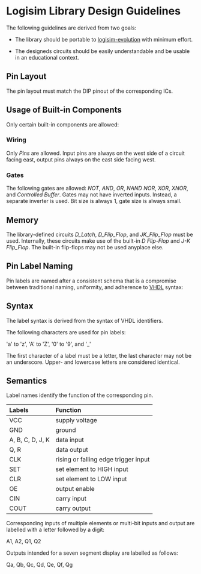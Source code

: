 # Logisim Library Design Guidelines

The following guidelines are derived from two goals:

- The library should be portable to [logisim-evolution](https://github.com/reds-heig/logisim-evolution) 
  with minimum effort.

- The designeds circuits should be easily understandable and be usable in an educational context.

## Pin Layout

The pin layout must match the DIP pinout of the corresponding ICs.

## Usage of Built-in Components

Only certain built-in components are allowed:

### Wiring

Only *Pins* are allowed. Input pins are always on the west side of a circuit facing east, output
pins always on the east side facing west.

### Gates

The following gates are allowed: *NOT*, *AND*, *OR*, *NAND* *NOR*, *XOR*, *XNOR*, and 
*Controlled Buffer*. Gates may not have inverted inputs. Instead, a separate inverter is used.
Bit size is always 1, gate size is always small.

## Memory

The library-defined circuits *D_Latch*, *D_Flip_Flop*, and *JK_Flip_Flop* must be used. Internally,
these circuits make use of the built-in *D Flip-Flop* and *J-K Flip_Flop*. The built-in flip-flops
may not be used anyplace else.

## Pin Label Naming

Pin labels are named after a consistent schema that is a compromise between traditional naming, uniformity, and adherence to [VHDL](https://en.wikipedia.org/wiki/VHDL) syntax:

## Syntax

The label syntax is derived from the syntax of VHDL identifiers.

The following characters are used for pin labels:

'a' to 'z', 'A' to 'Z', '0' to '9', and '\_'

The first character of a label must be a letter, the last character may not be an underscore.
Upper- and lowercase letters are considered identical.

## Semantics

Label names identify the function of the corresponding pin.

| Labels            | Function                             |
|:----------------- |:------------------------------------ |
| VCC               | supply voltage                       |
| GND               | ground                               |
| A, B, C, D, J, K  | data input                           |
| Q, R              | data output                          |
| CLK               | rising or falling edge trigger input |
| SET               | set element to HIGH input            |
| CLR               | set element to LOW input             |
| OE                | output enable                        |
| CIN               | carry input                          |
| COUT              | carry output                         |

Corresponding inputs of multiple elements or multi-bit inputs and output are labelled with a letter followed by a digit:

A1, A2, Q1, Q2

Outputs intended for a seven segment display are labelled as follows:

Qa, Qb, Qc, Qd, Qe, Qf, Qg


